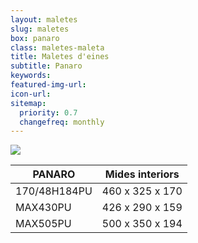 ```yaml
---
layout: maletes
slug: maletes
box: panaro
class: maletes-maleta
title: Maletes d'eines
subtitle: Panaro
keywords: 
featured-img-url:
icon-url: 
sitemap:
  priority: 0.7
  changefreq: monthly
---
```


<p class="text-center"><img src="{{ site.base_url }}/assets/img/01-thumbnail-box-fort-maletes-d-eines-plastica-panaro-170-48-h-184-pu-d.jpg"></p>

PANARO|Mides interiors
--- | ---
170/48H184PU|460 x 325 x 170	
MAX430PU|426 x 290 x 159	
MAX505PU|500 x 350 x 194